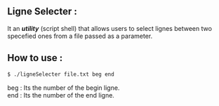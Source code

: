 ## Ligne Selecter :
It an ***utility*** (script shell) that allows users to select lignes between two specefied ones from a file passed as a parameter.

## How to use :
```bash
$ ./ligneSelecter file.txt beg end
```
beg : Its the number of the begin ligne.<br>
end : Its the number of the end ligne.

